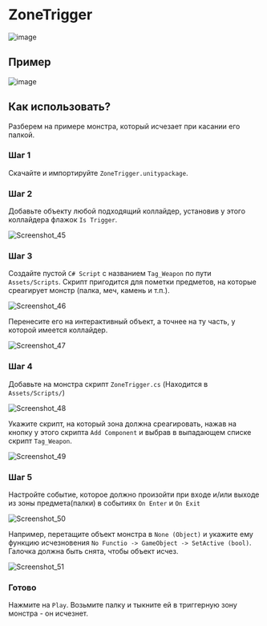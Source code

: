 # ZoneTrigger

![image](https://github.com/user-attachments/assets/cdabb3e4-0ebc-4ccd-aa24-538dea337956)

## Пример 

![image](https://github.com/user-attachments/assets/9dbc30c2-1991-48dd-a061-a0c30e2b1d72)

## Как использовать?

Разберем на примере монстра, который исчезает при касании его палкой.

### Шаг 1

Скачайте и импортируйте `ZoneTrigger.unitypackage`.

### Шаг 2 

Добавьте объекту любой подходящий коллайдер, установив у этого коллайдера флажок `Is Trigger`.

![Screenshot_45](https://github.com/user-attachments/assets/8ccd7c2f-e7be-47dc-86ac-25ae5fbfd112)


### Шаг 3

Создайте пустой `C# Script` с названием `Tag_Weapon` по пути `Assets/Scripts`. Скрипт пригодится для пометки предметов, на которые среагирует монстр (палка, меч, камень и т.п.).

![Screenshot_46](https://github.com/user-attachments/assets/c192cbdf-4696-4fed-94a5-cf94eedb6a3a)

Перенесите его на интерактивный объект, а точнее на ту часть, у которой имеется коллайдер.

![Screenshot_47](https://github.com/user-attachments/assets/b73ca0d3-46b0-4a06-9dc1-49e4fab8b0b9)

### Шаг 4

Добавьте на монстра скрипт `ZoneTrigger.cs` (Находится в `Assets/Scripts/`)

![Screenshot_48](https://github.com/user-attachments/assets/444516e0-21c5-44e7-968a-5cd8950be4ce)

Укажите скрипт, на который зона должна среагировать, нажав на кнопку у этого скрипта `Add Component` и выбрав в выпадающем списке скрипт `Tag_Weapon`.

![Screenshot_49](https://github.com/user-attachments/assets/17af545f-d5d1-4f22-8a68-5ece89053a18)

### Шаг 5

Настройте событие, которое должно произойти при входе и/или выходе из зоны предмета(палки) в событиях `On Enter` и `On Exit`

![Screenshot_50](https://github.com/user-attachments/assets/01da93cb-0a9e-4665-a15b-7de34427af99)

Например, перетащите объект монстра в `None (Object)` и укажите ему функцию исчезновения `No Functio -> GameObject -> SetActive (bool)`. Галочка должна быть снята, чтобы объект исчез.

![Screenshot_51](https://github.com/user-attachments/assets/40e3688a-4224-4666-b961-da224d53b0de)

### Готово

Нажмите на `Play`. Возьмите палку и тыкните ей в триггерную зону монстра - он исчезнет. 

